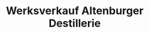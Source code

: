 ---
title: "Werksverkauf Altenburger Destillerie"
url: /altenburg/werksverkauf-altenburger-destillerie/
shop: Allgemein
---
